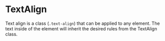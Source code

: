 # TextAlign

Text align is a class (`.text-align`) that can be applied to any element. The text inside of the element will inherit the desired rules from the TextAlign class.
